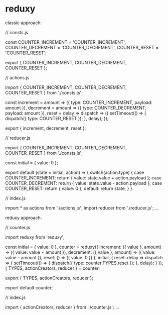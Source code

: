 # reduxy

classic approach:

// consts.js

const COUNTER_INCREMENT = 'COUNTER_INCREMENT',
    COUNTER_DECREMENT = 'COUNTER_DECREMENT',
    COUNTER_RESET = 'COUNTER_RESET';

export { COUNTER_INCREMENT, COUNTER_DECREMENT, COUNTER_RESET };

// actions.js

import { COUNTER_INCREMENT, COUNTER_DECREMENT, COUNTER_RESET } from './consts.js';

const increment = amount => ({
    type: COUNTER_INCREMENT,
    payload: amount
}), decrement = amount => ({
    type: COUNTER_DECREMENT,
    payload: amount
}), reset = delay => dispatch => ({
    setTimeout(() => {
        dispatch({
            type: COUNTER_RESET
        });
    }, delay);
});

export { increment, decrement, reset };

// reducer.js

import { COUNTER_INCREMENT, COUNTER_DECREMENT, COUNTER_RESET } from './consts.js';

const initial = {
    value: 0
};

export default (state = initial, action) => {
    switch(action.type) {
        case COUNTER_INCREMENT:
            return { value: state.value + action.payload };
        case COUNTER_DECREMENT:
            return { value: state.value - action.payload };
        case COUNTER_RESET:
            return { value: 0 };
        default:
            return state;
    }
}

// index.js

import * as actions from './actions.js';
import reducer from './reducer.js';
...

reduxy approach:

// counter.js

import reduxy from 'reduxy';

const initial = {
    value: 0
}, counter = reduxy({
    increment: ({ value }, amount) => ({ value: value + amount }),
    decrement: ({ value }, amount) => ({ value: value - amount }),
    reset: () => ({ value: 0 })
}, initial, {
    reset: delay => dispatch => {
        setTimeout(() => {
            dispatch({
                type: counter.TYPES.reset
            });
        }, delay);
    }
}), { TYPES, actionCreators, reducer } = counter;

export { TYPES, actionCreators, reducer };

export default counter;

// index.js

import { actionCreators, reducer } from './counter.js';
...
